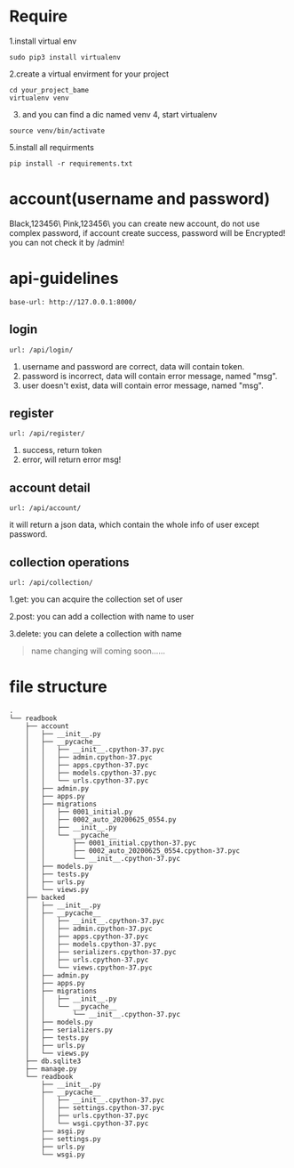 
# Require
1.install virtual env
```
sudo pip3 install virtualenv
```
2.create a virtual envirment for your project
```
cd your_project_bame
virtualenv venv
```
3. and you can find a dic named venv 
4, start virtualenv
```
source venv/bin/activate
```
5.install all requirments
```
pip install -r requirements.txt
```

# account(username and password)
Black,123456\\
Pink,123456\\
you can create new account, do not use complex password, if account create success, password will be Encrypted! you can not check it by /admin!

# api-guidelines
```
base-url: http://127.0.0.1:8000/
```
## login
```
url: /api/login/
```
1. username and password are correct, data will contain token.
2. password is incorrect, data will contain error message, named "msg".
3. user doesn't exist, data will contain error message, named "msg".

## register
```
url: /api/register/
```
1. success, return token
2. error, will return error msg!

## account detail
```
url: /api/account/
```
it will return a json data, which contain the whole info of user except password.

## collection operations
```
url: /api/collection/
```
1.get:
you can acquire the collection set of user

2.post:
you can add a collection with name to user

3.delete:
you can delete a collection with name

>name changing will coming soon……

# file structure
```
.
└── readbook
    ├── account
    │   ├── __init__.py
    │   ├── __pycache__
    │   │   ├── __init__.cpython-37.pyc
    │   │   ├── admin.cpython-37.pyc
    │   │   ├── apps.cpython-37.pyc
    │   │   ├── models.cpython-37.pyc
    │   │   └── urls.cpython-37.pyc
    │   ├── admin.py
    │   ├── apps.py
    │   ├── migrations
    │   │   ├── 0001_initial.py
    │   │   ├── 0002_auto_20200625_0554.py
    │   │   ├── __init__.py
    │   │   └── __pycache__
    │   │       ├── 0001_initial.cpython-37.pyc
    │   │       ├── 0002_auto_20200625_0554.cpython-37.pyc
    │   │       └── __init__.cpython-37.pyc
    │   ├── models.py
    │   ├── tests.py
    │   ├── urls.py
    │   └── views.py
    ├── backed
    │   ├── __init__.py
    │   ├── __pycache__
    │   │   ├── __init__.cpython-37.pyc
    │   │   ├── admin.cpython-37.pyc
    │   │   ├── apps.cpython-37.pyc
    │   │   ├── models.cpython-37.pyc
    │   │   ├── serializers.cpython-37.pyc
    │   │   ├── urls.cpython-37.pyc
    │   │   └── views.cpython-37.pyc
    │   ├── admin.py
    │   ├── apps.py
    │   ├── migrations
    │   │   ├── __init__.py
    │   │   └── __pycache__
    │   │       └── __init__.cpython-37.pyc
    │   ├── models.py
    │   ├── serializers.py
    │   ├── tests.py
    │   ├── urls.py
    │   └── views.py
    ├── db.sqlite3
    ├── manage.py
    └── readbook
        ├── __init__.py
        ├── __pycache__
        │   ├── __init__.cpython-37.pyc
        │   ├── settings.cpython-37.pyc
        │   ├── urls.cpython-37.pyc
        │   └── wsgi.cpython-37.pyc
        ├── asgi.py
        ├── settings.py
        ├── urls.py
        └── wsgi.py
```
